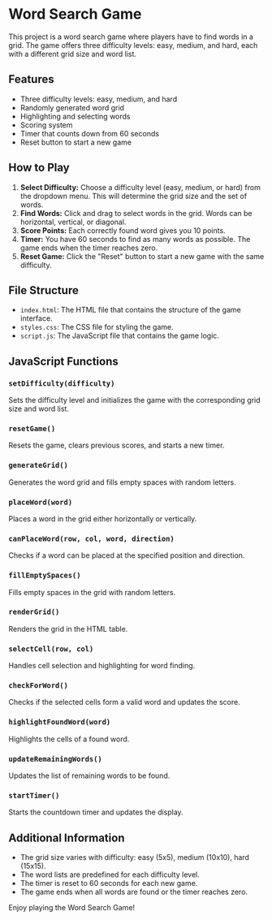 # Word Search Game

This project is a word search game where players have to find words in a grid. The game offers three difficulty levels: easy, medium, and hard, each with a different grid size and word list.

## Features

- Three difficulty levels: easy, medium, and hard
- Randomly generated word grid
- Highlighting and selecting words
- Scoring system
- Timer that counts down from 60 seconds
- Reset button to start a new game

## How to Play

1. **Select Difficulty:** Choose a difficulty level (easy, medium, or hard) from the dropdown menu. This will determine the grid size and the set of words.
2. **Find Words:** Click and drag to select words in the grid. Words can be horizontal, vertical, or diagonal.
3. **Score Points:** Each correctly found word gives you 10 points.
4. **Timer:** You have 60 seconds to find as many words as possible. The game ends when the timer reaches zero.
5. **Reset Game:** Click the "Reset" button to start a new game with the same difficulty.

## File Structure

- `index.html`: The HTML file that contains the structure of the game interface.
- `styles.css`: The CSS file for styling the game.
- `script.js`: The JavaScript file that contains the game logic.

## JavaScript Functions

### `setDifficulty(difficulty)`

Sets the difficulty level and initializes the game with the corresponding grid size and word list.

### `resetGame()`

Resets the game, clears previous scores, and starts a new timer.

### `generateGrid()`

Generates the word grid and fills empty spaces with random letters.

### `placeWord(word)`

Places a word in the grid either horizontally or vertically.

### `canPlaceWord(row, col, word, direction)`

Checks if a word can be placed at the specified position and direction.

### `fillEmptySpaces()`

Fills empty spaces in the grid with random letters.

### `renderGrid()`

Renders the grid in the HTML table.

### `selectCell(row, col)`

Handles cell selection and highlighting for word finding.

### `checkForWord()`

Checks if the selected cells form a valid word and updates the score.

### `highlightFoundWord(word)`

Highlights the cells of a found word.

### `updateRemainingWords()`

Updates the list of remaining words to be found.

### `startTimer()`

Starts the countdown timer and updates the display.

## Additional Information

- The grid size varies with difficulty: easy (5x5), medium (10x10), hard (15x15).
- The word lists are predefined for each difficulty level.
- The timer is reset to 60 seconds for each new game.
- The game ends when all words are found or the timer reaches zero.

Enjoy playing the Word Search Game!
